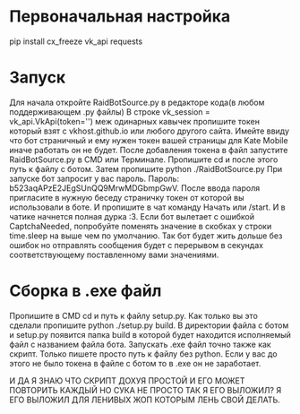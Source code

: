 # Первоначальная настройка
pip install cx_freeze vk_api requests
# Запуск
Для начала откройте RaidBotSource.py в редакторе кода(в любом поддерживающем .py файлы)
В строке vk_session = vk_api.VkApi(token='') меж одинарных кавычек пропишите токен который взят с vkhost.github.io или любого другого сайта. Имейте ввиду что бот страничный и ему нужен токен вашей страницы для Kate Mobile иначе работать он не будет.
После добавления токена в файл запустите RaidBotSource.py в CMD или Терминале. Пропишите cd и после этого путь к файлу с ботом. Затем пропишите python ./RaidBotSource.py
При запуске бот запросит у вас пароль. Пароль: b523aqAPzE2JEgSUnQQ9MrwMDGbmpGwV.
После ввода пароля пригласите в нужную беседу страничку токен от которой вы использовали в боте. И пропишите в чат команду Начать или /start.  И в чатике начнется полная дурка :3.
Если бот вылетает с ошибкой CaptchaNeeded, попробуйте поменять значение в скобках у строки time.sleep на выше чем по умолчанию. Так бот будет жить дольше без ошибок но отправлять сообщения будет с перерывом в секундах соответствующему поставленному вами значениями.
# Сборка в .exe файл
Пропишите в CMD cd и путь к файлу setup.py. Как только вы это сделали пропишите python ./setup.py build.
В директории файла с ботом и setup.py появится папка build в которой будет находится исполняемый файл с названием файла бота.
Запускать .exe файл точно также как скрипт. Только пишете просто путь к файлу без python. Если у вас до этого не было токена в файле с ботом то в .exe он не заработает.


И ДА Я ЗНАЮ ЧТО СКРИПТ ДОХУЯ ПРОСТОЙ И ЕГО МОЖЕТ ПОВТОРИТЬ КАЖДЫЙ НО СУКА НЕ ПРОСТО ТАК Я ЕГО ВЫЛОЖИЛ? Я ЕГО ВЫЛОЖИЛ ДЛЯ ЛЕНИВЫХ ЖОП КОТОРЫМ ЛЕНЬ СВОЙ ДЕЛАТЬ.



